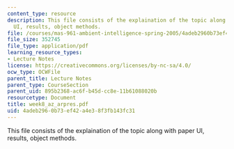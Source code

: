 ```yaml
---
content_type: resource
description: This file consists of the explaination of the topic along with paper
  UI, results, object methods.
file: /courses/mas-961-ambient-intelligence-spring-2005/4adeb2960b73ef42a4e38f3fb143fc31_week8_az_arpres.pdf
file_size: 352745
file_type: application/pdf
learning_resource_types:
- Lecture Notes
license: https://creativecommons.org/licenses/by-nc-sa/4.0/
ocw_type: OCWFile
parent_title: Lecture Notes
parent_type: CourseSection
parent_uid: 895b2368-ac6f-b45d-cc8e-11b61088020b
resourcetype: Document
title: week8_az_arpres.pdf
uid: 4adeb296-0b73-ef42-a4e3-8f3fb143fc31
---
```

This file consists of the explaination of the topic along with paper UI, results, object methods.